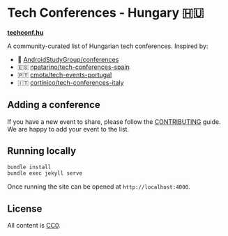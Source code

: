 # Tech Conferences - Hungary 🇭🇺

[**techconf.hu**](https://techconf.hu/)

A community-curated list of Hungarian tech conferences.
Inspired by:

* 🤖 [AndroidStudyGroup/conferences](https://github.com/AndroidStudyGroup/conferences)
* 🇪🇸 [npatarino/tech-conferences-spain](https://github.com/npatarino/tech-conferences-spain)
* 🇵🇹 [cmota/tech-events-portugal](https://github.com/cmota/tech-events-portugal)
* 🇮🇹 [cortinico/tech-conferences-italy](https://github.com/cortinico/tech-conferences-italy)

## Adding a conference

If you have a new event to share, please follow the [CONTRIBUTING](/CONTRIBUTING.md) guide. We are happy to add your event to the list.

## Running locally

```bash
bundle install
bundle exec jekyll serve
```

Once running the site can be opened at `http://localhost:4000`.

## License

All content is [CC0][1].

[1]: https://creativecommons.org/publicdomain/zero/1.0/
